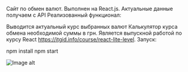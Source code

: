 Сайт по обмен валют. Выполнен на React.js. Актуальные данные получаем с API Реализованный функционал:

Выводится актуальный курс выбранных валют
Калькулятор курса обмена необходимой суммы в грн. Является выпускной работой по курсу React https://itgid.info/course/react-lite-level.
Запуск:

npm install
npm start

![Image alt]([https://github.com/{username}/{repository}/raw/{branch}/{path}/image.png](https://github.com/voronine/-urrency-exchange-calculator/blob/main/%D0%91%D0%B5%D0%B7%D1%8B%D0%BC%D1%8F%D0%BD%D0%BD%D1%8B%D0%B9.jpg))

